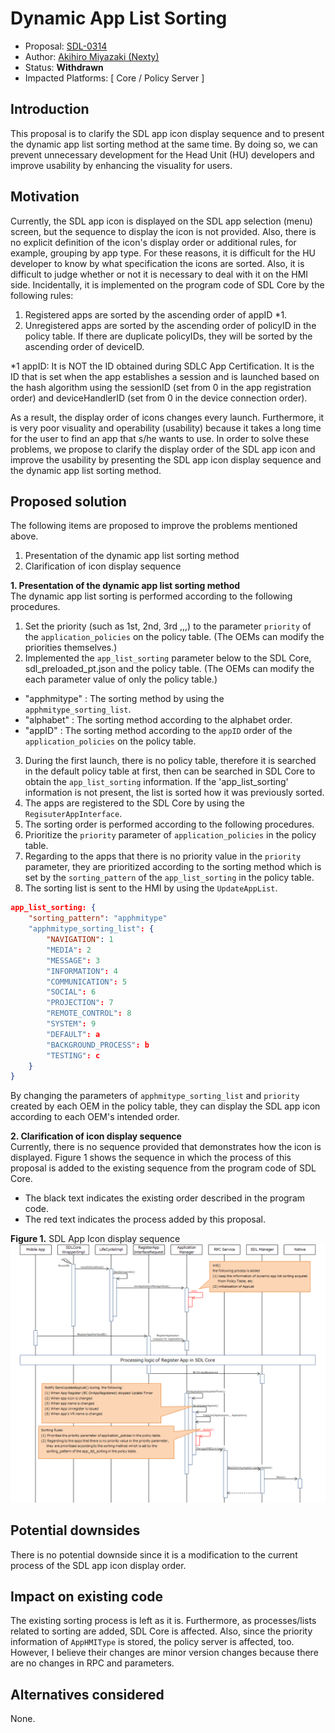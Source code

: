 # Dynamic App List Sorting

* Proposal: [SDL-0314](0314-Dynamic-App-List-Sorting.md)
* Author: [Akihiro Miyazaki (Nexty)](https://github.com/Akihiro-Miyazaki)
* Status: **Withdrawn**
* Impacted Platforms: [ Core / Policy Server ]

## Introduction

This proposal is to clarify the SDL app icon display sequence and to present the dynamic app list sorting method at the same time.  By doing so, we can prevent unnecessary development for the Head Unit (HU) developers and improve usability by enhancing the visuality for users.

## Motivation

Currently, the SDL app icon is displayed on the SDL app selection (menu) screen, but the sequence to display the icon is not provided. Also, there is no explicit definition of the icon's display order or additional rules, for example, grouping by app type. For these reasons, it is difficult for the HU developer to know by what specification the icons are sorted. Also, it is difficult to judge whether or not it is necessary to deal with it on the HMI side. Incidentally, it is implemented on the program code of SDL Core by the following rules:

 1. Registered apps are sorted by the ascending order of appID *1.
 2. Unregistered apps are sorted by the ascending order of policyID in the policy table. If there are duplicate policyIDs, they will be sorted by the ascending order of deviceID.

*1 appID: It is NOT the ID obtained during SDLC App Certification. It is the ID that is set when the app establishes a session and is launched based on the hash algorithm using the sessionID (set from 0 in the app registration order) and deviceHandlerID (set from 0 in the device connection order).

As a result, the display order of icons changes every launch. Furthermore, it is very poor visuality and operability (usability) because it takes a long time for the user to find an app that s/he wants to use. In order to solve these problems, we propose to clarify the display order of the SDL app icon and improve the usability by presenting the SDL app icon display sequence and the dynamic app list sorting method.

## Proposed solution

The following items are proposed to improve the problems mentioned above.
 1. Presentation of the dynamic app list sorting method
 2. Clarification of icon display sequence

<b>1. Presentation of the dynamic app list sorting method</b><br>
The dynamic app list sorting is performed according to the following procedures.

 1. Set the priority (such as 1st, 2nd, 3rd ,,,) to the parameter `priority` of the `application_policies` on the policy table. (The OEMs can modify the priorities themselves.)
 2. Implemented the `app_list_sorting` parameter below to the SDL Core, sdl_preloaded_pt.json and the policy table. (The OEMs can modify the each parameter value of only the policy table.)
  - "apphmitype" : The sorting method by using the `apphmitype_sorting_list`.
  - "alphabet" : The sorting method according to the alphabet order.
  - "appID" : The sorting method according to the `appID` order of the `application_policies` on the policy table.
 3. During the first launch, there is no policy table, therefore it is searched in the default policy table at first, then can be searched in SDL Core to obtain the `app_list_sorting` information. If the 'app_list_sorting' information is not present, the list is sorted how it was previously sorted.
 4. The apps are registered to the SDL Core by using the `RegisuterAppInterface`.
 5. The sorting order is performed according to the following procedures.
   1. Prioritize the `priority` parameter of `application_policies` in the policy table.
   2. Regarding to the apps that there is no priority value in the `priority` parameter, they are prioritized according to the sorting method which is set by the `sorting_pattern` of the `app_list_sorting` in the policy table.
 6. The sorting list is sent to the HMI by using the `UpdateAppList`.

```json
app_list_sorting: {
    "sorting_pattern": "apphmitype"
    "apphmitype_sorting_list": {
        "NAVIGATION": 1
        "MEDIA": 2
        "MESSAGE": 3
        "INFORMATION": 4
        "COMMUNICATION": 5
        "SOCIAL": 6
        "PROJECTION": 7
        "REMOTE_CONTROL": 8
        "SYSTEM": 9
        "DEFAULT": a
        "BACKGROUND_PROCESS": b
        "TESTING": c
    }
}
```

By changing the parameters of  `apphmitype_sorting_list` and `priority` created by each OEM in the policy table, they can display the SDL app icon according to each OEM's intended order.

<b>2. Clarification of icon display sequence</b><br>
Currently, there is no sequence provided that demonstrates how the icon is displayed. Figure 1 shows the sequence in which the process of this proposal is added to the existing sequence from the program code of SDL Core.
- The black text indicates the existing order described in the program code.
- The red text indicates the process added by this proposal.

<b>Figure 1.</b> SDL App Icon display sequence
![Figure1_SDL_App_Icon_display_sequence_1.PNG](../assets/proposals/0314-Dynamic-App-List-Sorting/Figure1_SDL_App_Icon_display_sequence_1.PNG)


## Potential downsides

There is no potential downside since it is a modification to the current process of the SDL app icon display order.

## Impact on existing code

The existing sorting process is left as it is. Furthermore, as processes/lists related to sorting are added, SDL Core is affected. Also, since the priority information of `AppHMIType` is stored, the policy server is affected, too. However, I believe their changes are minor version changes because there are no changes in RPC and parameters.

## Alternatives considered

None.
